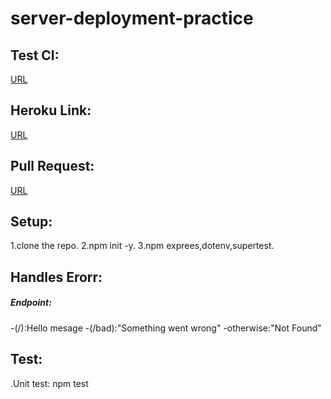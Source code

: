 # server-deployment-practice

## Test CI:
[URL](https://github.com/AyahZaareer/server-deployment-practice/actions)

## Heroku Link:
[URL](https://ayah-server-deploy-prod.herokuapp.com)

## Pull Request:
[URL](https://github.com/AyahZaareer/server-deployment-practice/pull/1)

## Setup:
1.clone the repo.
2.npm init -y.
3.npm exprees,dotenv,supertest.

## Handles Erorr:
##### Endpoint:
-(/):Hello mesage
-(/bad):"Something went wrong"
-otherwise:"Not Found"


## Test:
.Unit test: npm test
